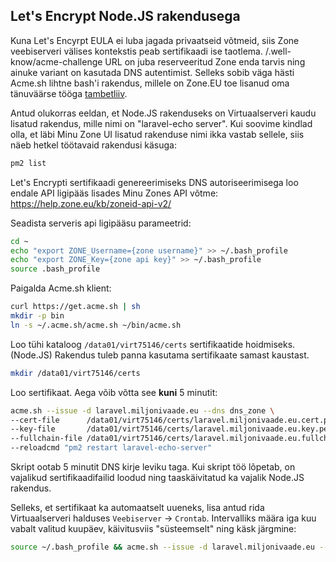 ## Let's Encrypt Node.JS rakendusega

Kuna Let's Encyrpt EULA ei luba jagada privaatseid võtmeid, siis Zone veebiserveri välises kontekstis peab sertifikaadi ise taotlema. /.well-know/acme-challenge URL on juba reserveeritud Zone enda tarvis ning ainuke variant on kasutada DNS autentimist. Selleks sobib väga hästi Acme.sh lihtne bash'i rakendus, millele on Zone.EU toe lisanud oma tänuväärse tööga [tambetliiv](https://github.com/tambetliiv).

Antud olukorras eeldan, et Node.JS rakenduseks on Virtuaalserveri kaudu lisatud rakendus, mille nimi on "laravel-echo server". Kui soovime kindlad olla, et läbi Minu Zone UI lisatud rakenduse nimi ikka vastab sellele, siis näeb hetkel töötavaid rakendusi käsuga:

```sh
pm2 list
```

Let's Encrypti sertifikaadi genereerimiseks DNS autoriseerimisega loo endale API ligipääs lisades Minu Zones API võtme: https://help.zone.eu/kb/zoneid-api-v2/

Seadista serveris api ligipääsu parameetrid:
```sh
cd ~
echo "export ZONE_Username={zone username}" >> ~/.bash_profile
echo "export ZONE_Key={zone api key}" >> ~/.bash_profile
source .bash_profile
```

Paigalda Acme.sh klient:
```sh
curl https://get.acme.sh | sh
mkdir -p bin
ln -s ~/.acme.sh/acme.sh ~/bin/acme.sh
```

Loo tühi kataloog `/data01/virt75146/certs` sertifikaatide hoidmiseks. (Node.JS) Rakendus tuleb panna kasutama sertifikaate samast kaustast.
```sh
mkdir /data01/virt75146/certs
```

Loo sertifikaat. Aega võib võtta see **kuni** 5 minutit:
```sh
acme.sh --issue -d laravel.miljonivaade.eu --dns dns_zone \
--cert-file      /data01/virt75146/certs/laravel.miljonivaade.eu.cert.pem  \
--key-file       /data01/virt75146/certs/laravel.miljonivaade.eu.key.pem  \
--fullchain-file /data01/virt75146/certs/laravel.miljonivaade.eu.fullchain.pem \
--reloadcmd "pm2 restart laravel-echo-server"
```

Skript ootab 5 minutit DNS kirje leviku taga. Kui skript töö lõpetab, on vajalikud sertifikaadifailid loodud ning taaskäivitatud ka vajalik Node.JS rakendus.

Selleks, et sertifikaat ka automaatselt uueneks, lisa antud rida Virtuaalserveri halduses `Veebiserver` -> `Crontab`. Intervalliks määra iga kuu vabalt valitud kuupäev, käivitusviis "süsteemselt" ning käsk järgmine:
```sh
source ~/.bash_profile && acme.sh --issue -d laravel.miljonivaade.eu --dns dns_zone --reloadcmd "pm2 restart laravel-echo-server"
```

